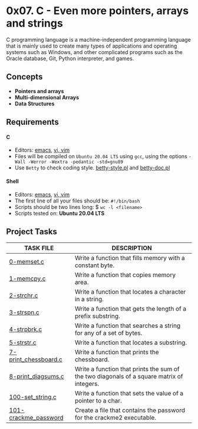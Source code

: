 

# 0x07. C - Even more pointers, arrays and strings

C programming language is a machine-independent programming language that is mainly used to create many types of applications and operating systems such as Windows, and other complicated programs such as the Oracle database, Git, Python interpreter, and games.

## Concepts

- __Pointers and arrays__
- __Multi-dimensional Arrays__
- __Data Structures__

## Requirements

#### C

- Editors: [emacs](https://www.gnu.org/software/emacs/), [vi, vim](https://www.vim.org/)
- Files will be compiled on `Ubuntu 20.04 LTS` using `gcc`, using the options `-Wall -Werror -Wextra -pedantic -std=gnu89`
- Use `Betty` to check coding style. [betty-style.pl](https://github.com/holbertonschool/Betty/blob/master/betty-style.pl) and [betty-doc.pl](https://github.com/holbertonschool/Betty/blob/master/betty-doc.pl)

#### Shell

- Editors: [emacs](https://www.gnu.org/software/emacs/), [vi, vim](https://www.vim.org/)
- The first line of all your files should be: `#!/bin/bash`
- Scripts should be two lines long: $ `wc -l <filename>`
- Scripts tested on: __Ubuntu 20.04 LTS__

## Project Tasks

| TASK FILE                      | DESCRIPTION      |
|  -----------                   |  -----------     |
|[0-memset.c]()|Write a function that fills memory with a constant byte.|
|[1-memcpy.c]()|Write a function that copies memory area.|
|[2-strchr.c]()|Write a function that locates a character in a string.|
|[3-strspn.c]()|Write a function that gets the length of a prefix substring.|
|[4-strpbrk.c]()|Write a function that searches a string for any of a set of bytes.|
|[5-strstr.c]()|Write a function that locates a substring.|
|[7-print_chessboard.c]()|Write a function that prints the chessboard.|
|[8-print_diagsums.c]()|Write a function that prints the sum of the two diagonals of a square matrix of integers.|
|[100-set_string.c]()|Write a function that sets the value of a pointer to a char.|
|[101-crackme_password]()|Create a file that contains the password for the crackme2 executable.|
